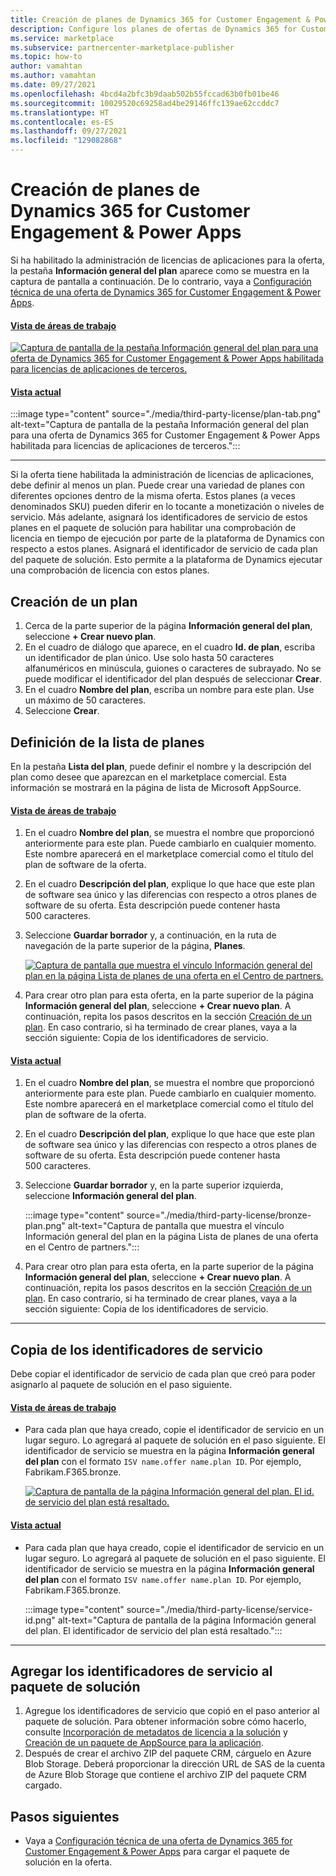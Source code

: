 ```yaml
---
title: Creación de planes de Dynamics 365 for Customer Engagement & Power Apps en Microsoft AppSource (Azure Marketplace)
description: Configure los planes de ofertas de Dynamics 365 for Customer Engagement & Power Apps si decide habilitar la oferta para la administración de aplicaciones de terceros.
ms.service: marketplace
ms.subservice: partnercenter-marketplace-publisher
ms.topic: how-to
author: vamahtan
ms.author: vamahtan
ms.date: 09/27/2021
ms.openlocfilehash: 4bcd4a2bfc3b9daab502b55fccad63b0fb01be46
ms.sourcegitcommit: 10029520c69258ad4be29146ffc139ae62ccddc7
ms.translationtype: HT
ms.contentlocale: es-ES
ms.lasthandoff: 09/27/2021
ms.locfileid: "129082868"
---
```

# <a name="create-dynamics-365-for-customer-engagement--power-apps-plans"></a>Creación de planes de Dynamics 365 for Customer Engagement & Power Apps

Si ha habilitado la administración de licencias de aplicaciones para la oferta, la pestaña **Información general del plan** aparece como se muestra en la captura de pantalla a continuación. De lo contrario, vaya a [Configuración técnica de una oferta de Dynamics 365 for Customer Engagement & Power Apps](dynamics-365-customer-engage-technical-configuration.md).

#### <a name="workspaces-view"></a>[Vista de áreas de trabajo](#tab/workspaces-view)

[ ![Captura de pantalla de la pestaña Información general del plan para una oferta de Dynamics 365 for Customer Engagement & Power Apps habilitada para licencias de aplicaciones de terceros.](./media/third-party-license/plan-tab-d365-workspaces.png) ](./media/third-party-license/plan-tab-d365-workspaces.png#lightbox)

#### <a name="current-view"></a>[Vista actual](#tab/current-view)

:::image type="content" source="./media/third-party-license/plan-tab.png" alt-text="Captura de pantalla de la pestaña Información general del plan para una oferta de Dynamics 365 for Customer Engagement & Power Apps habilitada para licencias de aplicaciones de terceros.":::

---

Si la oferta tiene habilitada la administración de licencias de aplicaciones, debe definir al menos un plan. Puede crear una variedad de planes con diferentes opciones dentro de la misma oferta. Estos planes (a veces denominados SKU) pueden diferir en lo tocante a monetización o niveles de servicio. Más adelante, asignará los identificadores de servicio de estos planes en el paquete de solución para habilitar una comprobación de licencia en tiempo de ejecución por parte de la plataforma de Dynamics con respecto a estos planes. Asignará el identificador de servicio de cada plan del paquete de solución. Esto permite a la plataforma de Dynamics ejecutar una comprobación de licencia con estos planes.

## <a name="create-a-plan"></a>Creación de un plan

1. Cerca de la parte superior de la página **Información general del plan**, seleccione **+ Crear nuevo plan**.
1. En el cuadro de diálogo que aparece, en el cuadro **Id. de plan**, escriba un identificador de plan único. Use solo hasta 50 caracteres alfanuméricos en minúscula, guiones o caracteres de subrayado. No se puede modificar el identificador del plan después de seleccionar **Crear**.
1. En el cuadro **Nombre del plan**, escriba un nombre para este plan. Use un máximo de 50 caracteres.
1. Seleccione **Crear**.

## <a name="define-the-plan-listing"></a>Definición de la lista de planes

En la pestaña **Lista del plan**, puede definir el nombre y la descripción del plan como desee que aparezcan en el marketplace comercial. Esta información se mostrará en la página de lista de Microsoft AppSource.

#### <a name="workspaces-view"></a>[Vista de áreas de trabajo](#tab/workspaces-view)

1. En el cuadro **Nombre del plan**, se muestra el nombre que proporcionó anteriormente para este plan. Puede cambiarlo en cualquier momento. Este nombre aparecerá en el marketplace comercial como el título del plan de software de la oferta.
1. En el cuadro **Descripción del plan**, explique lo que hace que este plan de software sea único y las diferencias con respecto a otros planes de software de su oferta. Esta descripción puede contener hasta 500 caracteres.
1. Seleccione **Guardar borrador** y, a continuación, en la ruta de navegación de la parte superior de la página, **Planes**.

    [ ![Captura de pantalla que muestra el vínculo Información general del plan en la página Lista de planes de una oferta en el Centro de partners.](./media/third-party-license/bronze-plan-workspaces.png) ](./media/third-party-license/bronze-plan-workspaces.png#lightbox)

1. Para crear otro plan para esta oferta, en la parte superior de la página **Información general del plan**, seleccione **+ Crear nuevo plan**. A continuación, repita los pasos descritos en la sección [Creación de un plan](#create-a-plan). En caso contrario, si ha terminado de crear planes, vaya a la sección siguiente: Copia de los identificadores de servicio.

#### <a name="current-view"></a>[Vista actual](#tab/current-view)

1. En el cuadro **Nombre del plan**, se muestra el nombre que proporcionó anteriormente para este plan. Puede cambiarlo en cualquier momento. Este nombre aparecerá en el marketplace comercial como el título del plan de software de la oferta.
1. En el cuadro **Descripción del plan**, explique lo que hace que este plan de software sea único y las diferencias con respecto a otros planes de software de su oferta. Esta descripción puede contener hasta 500 caracteres.
1. Seleccione **Guardar borrador** y, en la parte superior izquierda, seleccione **Información general del plan**.

    :::image type="content" source="./media/third-party-license/bronze-plan.png" alt-text="Captura de pantalla que muestra el vínculo Información general del plan en la página Lista de planes de una oferta en el Centro de partners.":::

1. Para crear otro plan para esta oferta, en la parte superior de la página **Información general del plan**, seleccione **+ Crear nuevo plan**. A continuación, repita los pasos descritos en la sección [Creación de un plan](#create-a-plan). En caso contrario, si ha terminado de crear planes, vaya a la sección siguiente: Copia de los identificadores de servicio.

---

## <a name="copy-the-service-ids"></a>Copia de los identificadores de servicio

Debe copiar el identificador de servicio de cada plan que creó para poder asignarlo al paquete de solución en el paso siguiente.

#### <a name="workspaces-view"></a>[Vista de áreas de trabajo](#tab/workspaces-view)

- Para cada plan que haya creado, copie el identificador de servicio en un lugar seguro. Lo agregará al paquete de solución en el paso siguiente. El identificador de servicio se muestra en la página **Información general del plan** con el formato `ISV name.offer name.plan ID`. Por ejemplo, Fabrikam.F365.bronze.

    [ ![Captura de pantalla de la página Información general del plan. El id. de servicio del plan está resaltado.](./media/third-party-license/service-id-workspaces.png) ](./media/third-party-license/service-id-workspaces.png#lightbox)

#### <a name="current-view"></a>[Vista actual](#tab/current-view)

- Para cada plan que haya creado, copie el identificador de servicio en un lugar seguro. Lo agregará al paquete de solución en el paso siguiente. El identificador de servicio se muestra en la página **Información general del plan** con el formato `ISV name.offer name.plan ID`. Por ejemplo, Fabrikam.F365.bronze.

    :::image type="content" source="./media/third-party-license/service-id.png" alt-text="Captura de pantalla de la página Información general del plan. El identificador de servicio del plan está resaltado.":::

---

## <a name="add-service-ids-to-your-solution-package"></a>Agregar los identificadores de servicio al paquete de solución

1. Agregue los identificadores de servicio que copió en el paso anterior al paquete de solución. Para obtener información sobre cómo hacerlo, consulte [Incorporación de metadatos de licencia a la solución](/powerapps/developer/data-platform/appendix-add-license-information-to-your-solution) y [Creación de un paquete de AppSource para la aplicación](/powerapps/developer/data-platform/create-package-app-appsource).
1. Después de crear el archivo ZIP del paquete CRM, cárguelo en Azure Blob Storage. Deberá proporcionar la dirección URL de SAS de la cuenta de Azure Blob Storage que contiene el archivo ZIP del paquete CRM cargado.

## <a name="next-steps"></a>Pasos siguientes

- Vaya a [Configuración técnica de una oferta de Dynamics 365 for Customer Engagement & Power Apps](dynamics-365-customer-engage-technical-configuration.md) para cargar el paquete de solución en la oferta.

